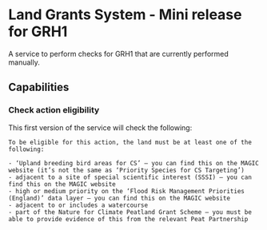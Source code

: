 # Land Grants System - Mini release for GRH1

A service to perform checks for GRH1 that are currently performed manually.

## Capabilities

### Check action eligibility

This first version of the service will check the following:

```text
To be eligible for this action, the land must be at least one of the following:

- ‘Upland breeding bird areas for CS’ – you can find this on the MAGIC website (it’s not the same as ‘Priority Species for CS Targeting’)
- adjacent to a site of special scientific interest (SSSI) – you can find this on the MAGIC website
- high or medium priority on the ‘Flood Risk Management Priorities (England)’ data layer – you can find this on the MAGIC website
- adjacent to or includes a watercourse
- part of the Nature for Climate Peatland Grant Scheme – you must be able to provide evidence of this from the relevant Peat Partnership
```
